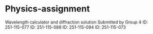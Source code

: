 # Physics-assignment
Wavelength calculator and diffraction solution
Submitted by Group 4
ID: 251-115-077
ID: 251-115-088
ID: 251-115-094
ID: 251-115-073
